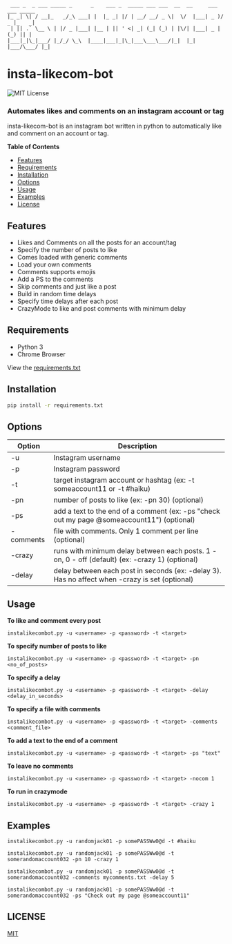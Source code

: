      ___ _  _ ___ _____ _      _    ___ _  _____ ___ ___  __  __     ___  ___ _____ 
    |_ _| \| / __|_   _/_\ ___| |  |_ _| |/ | __/ __/ _ \|  \/  |___| _ )/ _ |_   _|
     | || .` \__ \ | |/ _ |___| |__ | || ' <| _| (_| (_) | |\/| |___| _ | (_) || |  
    |___|_|\_|___/ |_/_/ \_\  |____|___|_|\_|___\___\___/|_|  |_|   |___/\___/ |_| 

# insta-likecom-bot
![MIT License](https://img.shields.io/github/license/shine-jayakumar/Covid19-Exploratory-Analysis-With-SQL)

### Automates likes and comments on an instagram account or tag

insta-likecom-bot is an instagram bot written in python to automatically like and comment on an account or tag.

**Table of Contents**
- [Features](#Features "Features")
- [Requirements](#Requirements "Requirements")
- [Installation](#Installation "Installation")
- [Options](#Options "Options")
- [Usage](#Usage "Usage")
- [Examples](#Examples "Examples")
- [License](#LICENSE "License")

## Features
- Likes and Comments on all the posts for an account/tag
- Specify the number of posts to like
- Comes loaded with generic comments
- Load your own comments
- Comments supports emojis
- Add a PS to the comments
- Skip comments and just like a post
- Build in random time delays
- Specify time delays after each post
- CrazyMode to like and post comments with minimum delay

## Requirements
- Python 3
- Chrome Browser

View the [requirements.txt](https://github.com/shine-jayakumar/insta-likecom-bot/blob/master/requirements.txt)

## Installation
```sh
pip install -r requirements.txt
```
## Options
| Option | Description |
| ------ | ------ |
| -u | Instagram username |
| -p | Instagram password |
| -t | target instagram account or hashtag (ex: -t someaccount11 or -t #haiku) |
| -pn | number of posts to like (ex: -pn 30) (optional) |
| -ps | add a text to the end of a comment (ex: -ps "check out my page @someaccount11") (optional) |
| -comments | file with comments. Only 1 comment per line (optional) |
| -crazy | runs with minimum delay between each posts. 1 - on, 0 - off (default) (ex: -crazy 1) (optional) |
| -delay | delay between each post in seconds (ex: -delay 3). Has no affect when -crazy is set (optional) |

## Usage
**To like and comment every post**
```
instalikecombot.py -u <username> -p <password> -t <target>
```
    
**To specify number of posts to like**
```
instalikecombot.py -u <username> -p <password> -t <target> -pn <no_of_posts>
```
    
**To specify a delay**
```
instalikecombot.py -u <username> -p <password> -t <target> -delay <delay_in_seconds>
```

**To specify a file with comments**
```
instalikecombot.py -u <username> -p <password> -t <target> -comments <comment_file>
```

**To add a text to the end of a comment**
```
instalikecombot.py -u <username> -p <password> -t <target> -ps "text"
```

**To leave no comments**
```
instalikecombot.py -u <username> -p <password> -t <target> -nocom 1
```

**To run in crazymode**
```
instalikecombot.py -u <username> -p <password> -t <target> -crazy 1
```

## Examples
```
instalikecombot.py -u randomjack01 -p somePASSWw0@d -t #haiku
```
```
instalikecombot.py -u randomjack01 -p somePASSWw0@d -t somerandomaccount032 -pn 10 -crazy 1
```
```
instalikecombot.py -u randomjack01 -p somePASSWw0@d -t somerandomaccount032 -comments mycomments.txt -delay 5
```
```
instalikecombot.py -u randomjack01 -p somePASSWw0@d -t somerandomaccount032 -ps "Check out my page @someaccount11"
```
    
## LICENSE
[MIT](https://github.com/shine-jayakumar/insta-likecom-bot/blob/master/LICENSE)
